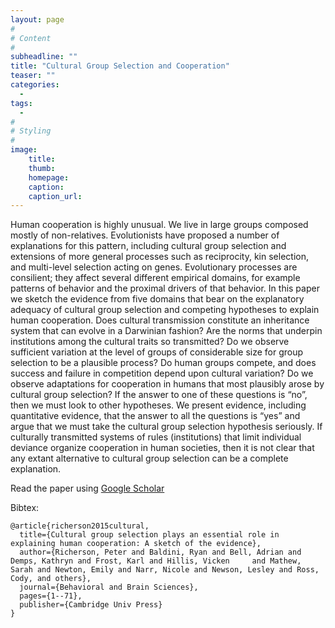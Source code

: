 ```yaml
---
layout: page
#
# Content
#
subheadline: ""
title: "Cultural Group Selection and Cooperation"
teaser: ""
categories:
  - 
tags:
  - 
#
# Styling
#
image: 
    title:
    thumb:
    homepage:
    caption:
    caption_url:
---
```

<div class="row">
<div class="medium-8 columns t30">
<img src="{{ site.url }}/images/CGS.png" alt="">
</div><!-- /.medium-8.columns -->
</div><!-- /.row -->
Human cooperation is highly unusual. We live in large groups composed mostly of non-relatives. Evolutionists have proposed a number of explanations for this pattern, including cultural group selection and extensions of more general processes such as reciprocity, kin selection, and multi-level selection acting on genes. Evolutionary processes are consilient; they affect several different empirical domains, for example patterns of behavior and the proximal drivers of that behavior. In this paper we sketch the evidence from five domains that bear on the explanatory adequacy of cultural group selection and competing hypotheses to explain human cooperation. Does cultural transmission constitute an inheritance system that can evolve in a Darwinian fashion? Are the norms that underpin institutions among the cultural traits so transmitted? Do we observe sufficient variation at the level of groups of considerable size for group selection to be a plausible process? Do human groups compete, and does success and failure in competition depend upon cultural variation? Do we observe adaptations for cooperation in humans that most plausibly arose by cultural group selection? If the answer to one of these questions is “no”, then we must look to other hypotheses. We present evidence, including quantitative evidence, that the answer to all the questions is “yes” and argue that we must take the cultural group selection hypothesis seriously. If culturally transmitted systems of rules (institutions) that limit individual deviance organize cooperation in human societies, then it is not clear that any extant alternative to cultural group selection can be a complete explanation.

Read the paper using [Google Scholar][1]

Bibtex:
```
@article{richerson2015cultural,
  title={Cultural group selection plays an essential role in explaining human cooperation: A sketch of the evidence},
  author={Richerson, Peter and Baldini, Ryan and Bell, Adrian and Demps, Kathryn and Frost, Karl and Hillis, Vicken     and Mathew, Sarah and Newton, Emily and Narr, Nicole and Newson, Lesley and Ross, Cody, and others},
  journal={Behavioral and Brain Sciences},
  pages={1--71},
  publisher={Cambridge Univ Press}
}
```

 [1]: https://scholar.google.com.co/scholar?oi=bibs&cluster=12816428508393693408&btnI=1&hl=en
 
